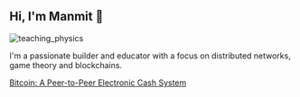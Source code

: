 ## Hi, I'm Manmit 👋

![teaching_physics](https://github.com/user-attachments/assets/fcf2640f-00a3-460d-87ae-a30253a1403d)

I'm a passionate builder and educator with a focus on distributed networks, game theory and blockchains. 

[Bitcoin: A Peer-to-Peer Electronic Cash System](https://bitcoin.org/bitcoin.pdf)


<!--
**SupremeSingh/SupremeSingh** is a ✨ _special_ ✨ repository because its `README.md` (this file) appears on your GitHub profile.

Here are some ideas to get you started:

- 🔭 I’m currently working on ...
- 🌱 I’m currently learning ...
- 👯 I’m looking to collaborate on ...
- 🤔 I’m looking for help with ...
- 💬 Ask me about ...
- 📫 How to reach me: ...
- 😄 Pronouns: ...
- ⚡ Fun fact: ...
-->
